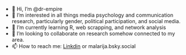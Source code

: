 - 👋 Hi, I’m @dr-empire
- 👀 I’m interested in all things media psychology and communication research, particularly gender, political participation, and social media.
- 🌱 I’m currently learning R, web scrapping, and network analysis
- 💞️ I’m looking to collaborate on research somehow connected to my area.
- 📫 How to reach me: [Linkdin](https://www.linkedin.com/in/dr-sabine-reich-667494264/) or malarija.bsky.social

<!---
dr-empire/dr-empire is a ✨ special ✨ repository because its `README.md` (this file) appears on your GitHub profile.
You can click the Preview link to take a look at your changes.
--->
